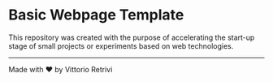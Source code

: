 # Basic Webpage Template

This repository was created with the purpose of accelerating the start-up stage of small projects or experiments based on web technologies.

---

Made with ❤️ by Vittorio Retrivi
